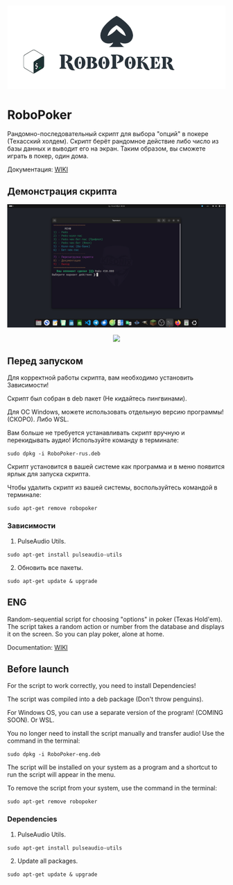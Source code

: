 <p align="center"><img src="github/img/logo.png"></p>

# RoboPoker

Рандомно-последовательный скрипт для выбора "опций" в покере (Техасский холдем).
Скрипт берёт рандомное действие либо число из базы данных и выводит его на экран.
Таким образом, вы сможете играть в покер, один дома.

Документация: [WIKI](https://github.com/Kisonix-Dev/RoboPoker/wiki/%D0%9D%D0%B0%D1%87%D0%B0%D0%BB%D0%BE)

## Демонстрация скрипта

<p align="center"><img src="github/img/image-terminal.png"></p>
<p align="center"><img src="github/img/image.png"></p>

## Перед запуском

<p>Для корректной работы скрипта, вам необходимо установить Зависимости!</p>
<p>Скрипт был собран в deb пакет (Не кидайтесь пингвинами).</p>
<p>Для ОС Windows, можете использовать отдельную версию программы! (СКОРО). Либо WSL.</p>
<P>Вам больше не требуется устанавливать скрипт вручную и перекидывать аудио! Используйте команду в терминале:</P>

```
sudo dpkg -i RoboPoker-rus.deb
```
<p>Скрипт установится в вашей системе как программа и в меню появится ярлык для запуска скрипта.</p>
<p>Чтобы удалить скрипт из вашей системы, воспользуйтесь командой в терминале:</p> 

```
sudo apt-get remove robopoker
```

### Зависимости

1. PulseAudio Utils.

```
sudo apt-get install pulseaudio-utils
```

2. Обновить все пакеты.

```
sudo apt-get update & upgrade
```

## ENG

Random-sequential script for choosing "options" in poker (Texas Hold'em).
The script takes a random action or number from the database and displays it on the screen.
So you can play poker, alone at home.

Documentation: [WIKI](https://github.com/Kisonix-Dev/RoboPoker/wiki/Start)

## Before launch

<p>For the script to work correctly, you need to install Dependencies!</p>
<p>The script was compiled into a deb package (Don't throw penguins).</p>
<p>For Windows OS, you can use a separate version of the program! (COMING SOON). Or WSL.</p>
<p>You no longer need to install the script manually and transfer audio! Use the command in the terminal:</p>

```
sudo dpkg -i RoboPoker-eng.deb
```
<p>The script will be installed on your system as a program and a shortcut to run the script will appear in the menu.</p>
<p>To remove the script from your system, use the command in the terminal:</p> 

```
sudo apt-get remove robopoker
```

### Dependencies

1. PulseAudio Utils.

```
sudo apt-get install pulseaudio-utils
```

2. Update all packages.

```
sudo apt-get update & upgrade
```
